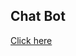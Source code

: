 <h2> Chat Bot</h2>
<a href="https://bot.dialogflow.com/97cf87d9-05d6-4d7e-af37-07d77ce90a9e"> Click here</a>
